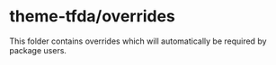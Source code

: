 # theme-tfda/overrides

This folder contains overrides which will automatically be required by package users.

